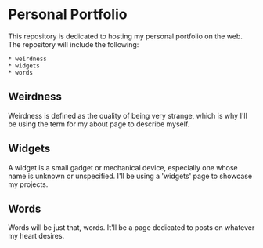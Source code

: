 # Personal Portfolio

This repository is dedicated to hosting my personal portfolio on the web. The repository will
include the following:

    * weirdness
    * widgets
    * words

## Weirdness

Weirdness is defined as the quality of being very strange, which is why I'll be using the term for my
about page to describe myself. 

## Widgets

A widget is a small gadget or mechanical device, especially one whose name is unknown or unspecified. I'll
be using a 'widgets' page to showcase my projects. 

## Words

Words will be just that, words. It'll be a page dedicated to posts on whatever my heart desires.